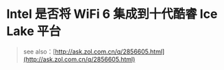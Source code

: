 # Intel 是否将 WiFi 6 集成到十代酷睿 Ice Lake 平台

> see also：[http://ask.zol.com.cn/q/2856605.html](http://ask.zol.com.cn/q/2856605.html)
